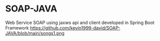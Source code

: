 # SOAP-JAVA
Web Service SOAP using jaxws api and client developed in Spring Boot Framework 
https://github.com/kevin1999-david/SOAP-JAVA/blob/main/songs1.png
